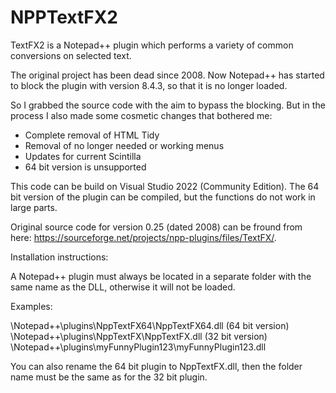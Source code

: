 # NPPTextFX2
TextFX2 is a Notepad++ plugin which performs a variety of common conversions on selected text.

The original project has been dead since 2008. Now Notepad++ has started to block the plugin with version 8.4.3, so that it is no longer loaded.

So I grabbed the source code with the aim to bypass the blocking. But in the process I also made some cosmetic changes that bothered me:

- Complete removal of HTML Tidy
- Removal of no longer needed or working menus
- Updates for current Scintilla
- 64 bit version is unsupported

This code can be build on Visual Studio 2022 (Community Edition).
The 64 bit version of the plugin can be compiled, but the functions do not work in large parts.

Original source code for version 0.25 (dated 2008) can be fround from here:
https://sourceforge.net/projects/npp-plugins/files/TextFX/.

Installation instructions:

A Notepad++ plugin must always be located in a separate folder with the same name as the DLL, otherwise it will not be loaded.

Examples:

\Notepad++\plugins\NppTextFX64\NppTextFX64.dll (64 bit version)
\Notepad++\plugins\NppTextFX\NppTextFX.dll (32 bit version)
\Notepad++\plugins\myFunnyPlugin123\myFunnyPlugin123.dll

You can also rename the 64 bit plugin to NppTextFX.dll, then the folder name must be the same as for the 32 bit plugin.
